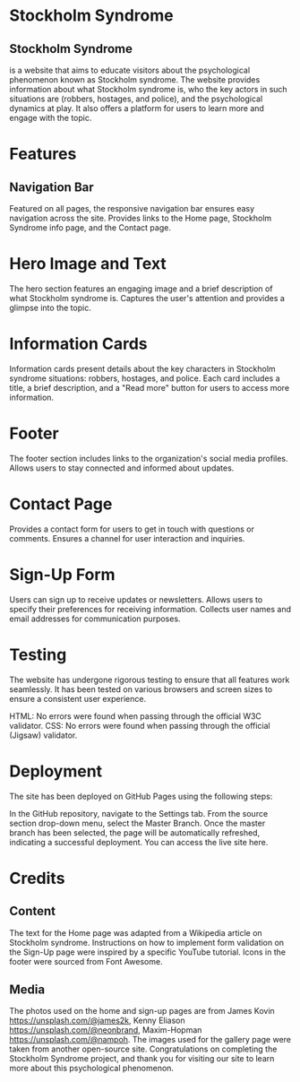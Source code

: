 # Stockholm Syndrome
## Stockholm Syndrome 
is a website that aims to educate visitors about the psychological phenomenon known as Stockholm syndrome. The website provides information about what Stockholm syndrome is, who the key actors in such situations are (robbers, hostages, and police), and the psychological dynamics at play. It also offers a platform for users to learn more and engage with the topic.

# Features
## Navigation Bar
Featured on all pages, the responsive navigation bar ensures easy navigation across the site.
Provides links to the Home page, Stockholm Syndrome info page, and the Contact page.

# Hero Image and Text
The hero section features an engaging image and a brief description of what Stockholm syndrome is.
Captures the user's attention and provides a glimpse into the topic.

# Information Cards
Information cards present details about the key characters in Stockholm syndrome situations: robbers, hostages, and police.
Each card includes a title, a brief description, and a "Read more" button for users to access more information.

# Footer
The footer section includes links to the organization's social media profiles.
Allows users to stay connected and informed about updates.

# Contact Page
Provides a contact form for users to get in touch with questions or comments.
Ensures a channel for user interaction and inquiries.

# Sign-Up Form
Users can sign up to receive updates or newsletters.
Allows users to specify their preferences for receiving information.
Collects user names and email addresses for communication purposes.

# Testing
The website has undergone rigorous testing to ensure that all features work seamlessly. It has been tested on various browsers and screen sizes to ensure a consistent user experience.

HTML: No errors were found when passing through the official W3C validator.
CSS: No errors were found when passing through the official (Jigsaw) validator.

# Deployment
The site has been deployed on GitHub Pages using the following steps:

In the GitHub repository, navigate to the Settings tab.
From the source section drop-down menu, select the Master Branch.
Once the master branch has been selected, the page will be automatically refreshed, indicating a successful deployment.
You can access the live site here.

# Credits
## Content
The text for the Home page was adapted from a Wikipedia article on Stockholm syndrome.
Instructions on how to implement form validation on the Sign-Up page were inspired by a specific YouTube tutorial.
Icons in the footer were sourced from Font Awesome.
## Media
The photos used on the home and sign-up pages are from James Kovin https://unsplash.com/@james2k, Kenny Eliason https://unsplash.com/@neonbrand, Maxim-Hopman https://unsplash.com/@nampoh. 
The images used for the gallery page were taken from another open-source site.
Congratulations on completing the Stockholm Syndrome project, and thank you for visiting our site to learn more about this psychological phenomenon.